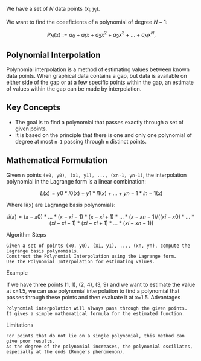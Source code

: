 We have a set of $N$ data points $(x_i, y_i)$. 

We want to find the coeeficients of a polynomial of degree $N - 1$:
 
$$ P_N(x) := a_0 + a_1 x + a_2 x^2 + a_3 x^3 + \ldots + a_N x^N, $$


## Polynomial Interpolation

Polynomial interpolation is a method of estimating values between known data points. When graphical data contains a gap, but data is available on either side of the gap or at a few specific points within the gap, an estimate of values within the gap can be made by interpolation.

## Key Concepts

- The goal is to find a polynomial that passes exactly through a set of given points.
- It is based on the principle that there is one and only one polynomial of degree at most `n-1` passing through `n` distinct points.

## Mathematical Formulation

Given `n` points `(x0, y0), (x1, y1), ..., (xn-1, yn-1)`, the interpolation polynomial in the Lagrange form is a linear combination:

$$
L(x) = y0 * l0(x) + y1 * l1(x) + ... + yn-1 * ln-1(x)
$$

Where li(x) are Lagrange basis polynomials:

$$
li(x) = (x - x0) * ... * (x - xi-1) * (x - xi+1) * ... * (x - xn-1) / ((xi - x0) * ... * (xi - xi-1) * (xi - xi+1) * ... * (xi - xn-1))
$$

Algorithm Steps

    Given a set of points (x0, y0), (x1, y1), ..., (xn, yn), compute the Lagrange basis polynomials.
    Construct the Polynomial Interpolation using the Lagrange form.
    Use the Polynomial Interpolation for estimating values.

Example

If we have three points (1, 1), (2, 4), (3, 9) and we want to estimate the value at x=1.5, we can use polynomial interpolation to find a polynomial that passes through these points and then evaluate it at x=1.5.
Advantages

    Polynomial interpolation will always pass through the given points.
    It gives a simple mathematical formula for the estimated function.

Limitations

    For points that do not lie on a single polynomial, this method can give poor results.
    As the degree of the polynomial increases, the polynomial oscillates, especially at the ends (Runge's phenomenon).
